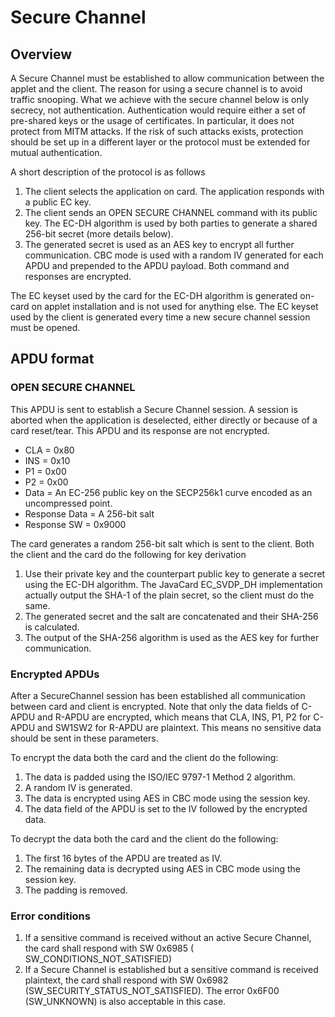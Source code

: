 # Secure Channel

## Overview
A Secure Channel must be established to allow communication between the applet and the client. The reason for using
a secure channel is to avoid traffic snooping. What we achieve with the secure channel below is only secrecy, not
authentication. Authentication would require either a set of pre-shared keys or the usage of certificates. In particular,
it does not protect from MITM attacks. If the risk of such attacks exists, protection should be set up in a different
layer or the protocol must be extended for mutual authentication.

A short description of the protocol is as follows

1. The client selects the application on card. The application responds with a public EC key.
2. The client sends an OPEN SECURE CHANNEL command with its public key. The EC-DH algorithm is used by both parties to
generate a shared 256-bit secret (more details below).
3. The generated secret is used as an AES key to encrypt all further communication. CBC mode is used with a random IV
generated for each APDU and prepended to the APDU payload. Both command and responses are encrypted.

The EC keyset used by the card for the EC-DH algorithm is generated on-card on applet installation and is not used
for anything else. The EC keyset used by the client is generated every time a new secure channel session must be 
opened.

## APDU format

### OPEN SECURE CHANNEL

This APDU is sent to establish a Secure Channel session. A session is aborted when the application is deselected,
either directly or because of a card reset/tear. This APDU and its response are not encrypted.

* CLA = 0x80
* INS = 0x10
* P1 = 0x00
* P2 = 0x00
* Data = An EC-256 public key on the SECP256k1 curve encoded as an uncompressed point.
* Response Data = A 256-bit salt
* Response SW = 0x9000

The card generates a random 256-bit salt which is sent to the client. Both the client and the card do the following
for key derivation

1. Use their private key and the counterpart public key to generate a secret using the EC-DH algorithm. The JavaCard
EC_SVDP_DH implementation actually output the SHA-1 of the plain secret, so the client must do the same.
2. The generated secret and the salt are concatenated and their SHA-256 is calculated.
3. The output of the SHA-256 algorithm is used as the AES key for further communication.

### Encrypted APDUs

After a SecureChannel session has been established all communication between card and client is encrypted. Note
that only the data fields of C-APDU and R-APDU are encrypted, which means that CLA, INS, P1, P2 for C-APDU and SW1SW2 for
R-APDU are plaintext. This means no sensitive data should be sent in these parameters.

To encrypt the data both the card and the client do the following:

1. The data is padded using the ISO/IEC 9797-1 Method 2 algorithm.
2. A random IV is generated.
3. The data is encrypted using AES in CBC mode using the session key.
4. The data field of the APDU is set to the IV followed by the encrypted data.

To decrypt the data both the card and the client do the following:

1. The first 16 bytes of the APDU are treated as IV.
2. The remaining data is decrypted using AES in CBC mode using the session key.
3. The padding is removed.

### Error conditions

1. If a sensitive command is received without an active Secure Channel, the card shall respond with SW 0x6985 (
SW_CONDITIONS_NOT_SATISFIED)
2. If a Secure Channel is established but a sensitive command is received plaintext, the card shall respond with
SW 0x6982 (SW_SECURITY_STATUS_NOT_SATISFIED). The error 0x6F00 (SW_UNKNOWN) is also acceptable in this case.